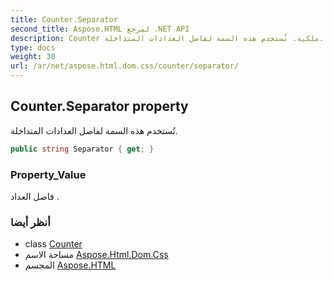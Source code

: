 ```yaml
---
title: Counter.Separator
second_title: Aspose.HTML لمرجع .NET API
description: Counter ملكية. تُستخدم هذه السمة لفاصل العدادات المتداخلة.
type: docs
weight: 30
url: /ar/net/aspose.html.dom.css/counter/separator/
---
```

## Counter.Separator property

تُستخدم هذه السمة لفاصل العدادات المتداخلة.

```csharp
public string Separator { get; }
```

### Property_Value

فاصل العداد .

### أنظر أيضا

* class [Counter](../)
* مساحة الاسم [Aspose.Html.Dom.Css](../../counter/)
* المجسم [Aspose.HTML](../../../)


